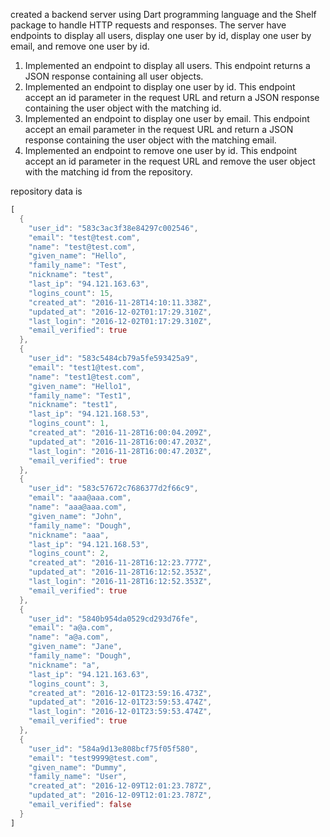 
created a backend server using Dart programming language and the Shelf package to handle HTTP requests and responses. The server have endpoints to display all users, display one user by id, display one user by email, and remove one user by id.


1. Implemented an endpoint to display all users. This endpoint returns a JSON response containing all user objects.
2. Implemented an endpoint to display one user by id. This endpoint accept an id parameter in the request URL and return a JSON response containing the user object with the matching id.
3. Implemented an endpoint to display one user by email. This endpoint accept an email parameter in the request URL and return a JSON response containing the user object with the matching email.
4. Implemented an endpoint to remove one user by id. This endpoint accept an id parameter in the request URL and remove the user object with the matching id from the repository.



repository data is 

```dart 
[
  {
    "user_id": "583c3ac3f38e84297c002546",
    "email": "test@test.com",
    "name": "test@test.com",
    "given_name": "Hello",
    "family_name": "Test",
    "nickname": "test",
    "last_ip": "94.121.163.63",
    "logins_count": 15,
    "created_at": "2016-11-28T14:10:11.338Z",
    "updated_at": "2016-12-02T01:17:29.310Z",
    "last_login": "2016-12-02T01:17:29.310Z",
    "email_verified": true
  },
  {
    "user_id": "583c5484cb79a5fe593425a9",
    "email": "test1@test.com",
    "name": "test1@test.com",
    "given_name": "Hello1",
    "family_name": "Test1",
    "nickname": "test1",
    "last_ip": "94.121.168.53",
    "logins_count": 1,
    "created_at": "2016-11-28T16:00:04.209Z",
    "updated_at": "2016-11-28T16:00:47.203Z",
    "last_login": "2016-11-28T16:00:47.203Z",
    "email_verified": true
  },
  {
    "user_id": "583c57672c7686377d2f66c9",
    "email": "aaa@aaa.com",
    "name": "aaa@aaa.com",
    "given_name": "John",
    "family_name": "Dough",
    "nickname": "aaa",
    "last_ip": "94.121.168.53",
    "logins_count": 2,
    "created_at": "2016-11-28T16:12:23.777Z",
    "updated_at": "2016-11-28T16:12:52.353Z",
    "last_login": "2016-11-28T16:12:52.353Z",
    "email_verified": true
  },
  {
    "user_id": "5840b954da0529cd293d76fe",
    "email": "a@a.com",
    "name": "a@a.com",
    "given_name": "Jane",
    "family_name": "Dough",
    "nickname": "a",
    "last_ip": "94.121.163.63",
    "logins_count": 3,
    "created_at": "2016-12-01T23:59:16.473Z",
    "updated_at": "2016-12-01T23:59:53.474Z",
    "last_login": "2016-12-01T23:59:53.474Z",
    "email_verified": true
  },
  {
    "user_id": "584a9d13e808bcf75f05f580",
    "email": "test9999@test.com",
    "given_name": "Dummy",
    "family_name": "User",
    "created_at": "2016-12-09T12:01:23.787Z",
    "updated_at": "2016-12-09T12:01:23.787Z",
    "email_verified": false
  }
]
```
